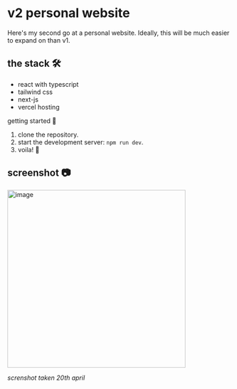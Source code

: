 # v2 personal website

Here's my second go at a personal website. Ideally, this will be much easier to expand on than v1.

## the stack 🛠️

- react with typescript
- tailwind css
- next-js
- vercel hosting

getting started 🏁
1. clone the repository.
2. start the development server: `npm run dev`.
4. voila! 🍻

## screenshot 📷

<img width="400" alt="image" src="https://github.com/wa-bha/v2-personal-website/assets/55519189/08b2b71a-ce86-4c02-9061-5f098c4f0be5">

_screnshot taken 20th april_
